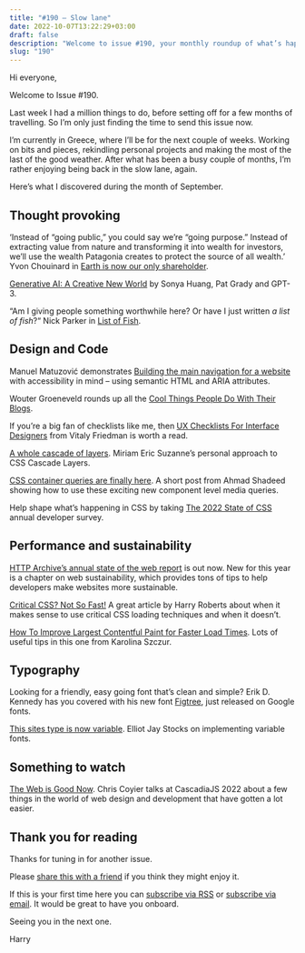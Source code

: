 ```yaml
---
title: "#190 – Slow lane"
date: 2022-10-07T13:22:29+03:00
draft: false
description: "Welcome to issue #190, your monthly roundup of what’s happening in design, code and typography."
slug: "190"
---
```


Hi everyone,

Welcome to Issue #190. 

Last week I had a million things to do, before setting off for a few months of travelling. So I’m only just finding the time to send this issue now.

I’m currently in Greece, where I’ll be for the next couple of weeks. Working on bits and pieces, rekindling personal projects and making the most of the last of the good weather. After what has been a busy couple of months, I’m rather enjoying being back in the slow lane, again.

Here’s what I discovered during the month of September.

## Thought provoking

‘Instead of “going public,” you could say we’re “going purpose.” Instead of extracting value from nature and transforming it into wealth for investors, we’ll use the wealth Patagonia creates to protect the source of all wealth.’ Yvon Chouinard in [Earth is now our only shareholder](https://eu.patagonia.com/gb/en/ownership/).

[Generative AI: A Creative New World](https://www.sequoiacap.com/article/generative-ai-a-creative-new-world/) by Sonya Huang, Pat Grady and GPT-3.

“Am I giving people something worthwhile here? Or have I just written *a list of fish*?“ Nick Parker in [List of Fish](https://nickparker.co.uk/list-of-fish).

## Design and Code

Manuel Matuzović demonstrates [Building the main navigation for a website](https://web.dev/website-navigation/) with accessibility in mind – using semantic HTML and ARIA attributes.

Wouter Groeneveld rounds up all the [Cool Things People Do With Their Blogs](https://brainbaking.com/post/2022/04/cool-things-people-do-with-their-blogs/).

If you’re a big fan of checklists like me, then [UX Checklists For Interface Designers](https://www.smashingmagazine.com/2022/09/ux-checklists-for-interface-designers/) from Vitaly Friedman is worth a read.

[A whole cascade of layers](https://www.miriamsuzanne.com/2022/09/06/layers/?utm_source=CSS-Weekly&utm_campaign=Issue-522&utm_medium=email). Miriam Eric Suzanne’s personal approach to CSS Cascade Layers.

[CSS container queries are finally here](https://ishadeed.com/article/container-queries-are-finally-here/). A short post from Ahmad Shadeed showing how to use these exciting new component level media queries.

Help shape what’s happening in CSS by taking [The 2022 State of CSS](https://stateofcss.com/en-us/) annual developer survey. 

## Performance and sustainability

[HTTP Archive’s annual state of the web report](https://almanac.httparchive.org/en/2022/) is out now. New for this year is a chapter on web sustainability, which provides tons of tips to help developers make websites more sustainable.

[Critical CSS? Not So Fast!](https://csswizardry.com/2022/09/critical-css-not-so-fast/) A great article by Harry Roberts about when it makes sense to use critical CSS loading techniques and when it doesn’t.

[How To Improve Largest Contentful Paint for Faster Load Times](https://calibreapp.com/blog/largest-contentful-paint). Lots of useful tips in this one from Karolina Szczur.

## Typography

Looking for a friendly, easy going font that’s clean and simple? Erik D. Kennedy has you covered with his new font [Figtree](https://www.erikdkennedy.com/projects/figtree.html), just released on Google fonts. 

[This sites type is now variable](https://elliotjaystocks.com/blog/this-sites-type-is-now-variable). Elliot Jay Stocks on implementing variable fonts.

## Something to watch

[The Web is Good Now](https://www.youtube.com/watch?app=desktop&v=F18oy48jkrk). Chris Coyier talks at CascadiaJS 2022 about a few things in the world of web design and development that have gotten a lot easier. 

## Thank you for reading

Thanks for tuning in for another issue.

Please [share this with a friend](https://harrycresswell.com/newsletter/190/) if you think they might enjoy it.

If this is your first time here you can [subscribe via RSS](https://harrycresswell.com/feeds/) or [subscribe via email](https://harrycresswell.us14.list-manage.com/subscribe/post?u=4e8fba8d0ab4a857159c0104e&id=d6ad2b65ca). It would be great to have you onboard.

Seeing you in the next one.

Harry